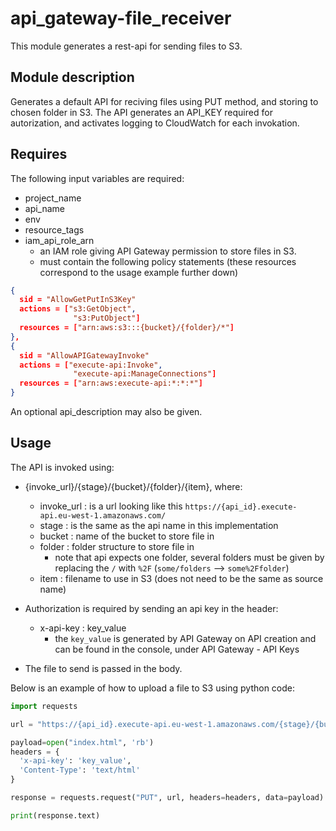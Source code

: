 # api_gateway-file_receiver

This module generates a rest-api for sending files to S3. 

## Module description
Generates a default API for reciving files using PUT method, and storing to chosen folder in S3. The API generates an API_KEY required for autorization, and activates logging to CloudWatch for each invokation.

## Requires
The following input variables are required:
- project_name
- api_name
- env
- resource_tags
- iam_api_role_arn
    - an IAM role giving API Gateway permission to store files in S3.
    - must contain the following policy statements (these resources correspond to the usage example further down)

```json
{
  sid = "AllowGetPutInS3Key"
  actions = ["s3:GetObject",
              "s3:PutObject"]
  resources = ["arn:aws:s3:::{bucket}/{folder}/*"]
},
{
  sid = "AllowAPIGatewayInvoke"
  actions = ["execute-api:Invoke",
              "execute-api:ManageConnections"]
  resources = ["arn:aws:execute-api:*:*:*"]
}
```

An optional api_description may also be given.


## Usage

The API is invoked using:
- {invoke_url}/{stage}/{bucket}/{folder}/{item}, where:
    - invoke_url : is a url looking like this `https://{api_id}.execute-api.eu-west-1.amazonaws.com/`
    - stage : is the same as the api name in this implementation
    - bucket : name of the bucket to store file in
    - folder : folder structure to store file in
        - note that api expects one folder, several folders must be given by replacing the `/` with `%2F` (`some/folders` --> `some%2Ffolder`)
    - item : filename to use in S3 (does not need to be the same as source name)

- Authorization is required by sending an api key in the header:
    - x-api-key : key_value
        - the `key_value` is generated by API Gateway on API creation and can be found in the console, under API Gateway - API Keys

- The file to send is passed in the body. 

Below is an example of how to upload a file to S3 using python code:

```py
import requests

url = "https://{api_id}.execute-api.eu-west-1.amazonaws.com/{stage}/{bucket}/{folder}/{item}"

payload=open("index.html", 'rb')
headers = {
  'x-api-key': 'key_value',
  'Content-Type': 'text/html'
}

response = requests.request("PUT", url, headers=headers, data=payload)

print(response.text)
```


